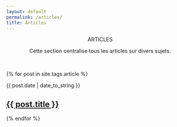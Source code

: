 ```yaml
---
layout: default
permalink: /articles/
title: Articles
---
```

<p align="center">ARTICLES</p>
<p align="center">Cette section centralise tous les articles sur divers sujets.</p><br>


 {% for post in site.tags.article %}
  <article>
  <div class="date"><time datetime="{{ post.date | date: "%Y-%m-%d" }}">{{ post.date | date_to_string }}</time></div>
    <h2>
        <a href="{{ post.url }}">{{ post.title }}</a>
    </h2>
      </article>
{% endfor %}
